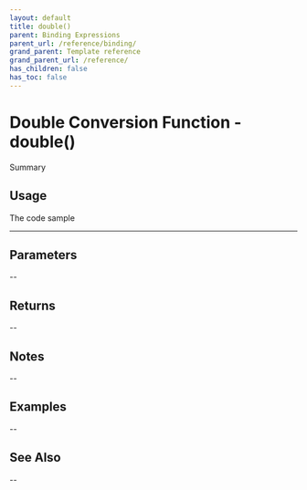 ```yaml
---
layout: default
title: double()
parent: Binding Expressions
parent_url: /reference/binding/
grand_parent: Template reference
grand_parent_url: /reference/
has_children: false
has_toc: false
---
```


# Double Conversion Function - double()

Summary

## Usage

 The code sample

---

## Parameters

--

## Returns 

--

## Notes


-- 

## Examples


--


## See Also


--

